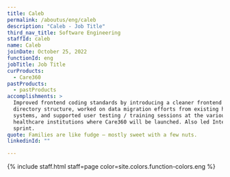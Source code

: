 ```yaml
---
title: Caleb
permalink: /aboutus/eng/caleb
description: "Caleb - Job Title"
third_nav_title: Software Engineering
staffId: caleb
name: Caleb
joinDate: October 25, 2022
functionId: eng
jobTitle: Job Title
curProducts:
  - Care360
pastProducts:
  - pastProducts
accomplishments: >
  Improved frontend coding standards by introducing a cleaner frontend component
  directory structure, worked on data migration efforts from existing healthcare
  systems, and supported user testing / training sessions at the various
  healthcare institutions where Care360 will be launched. Also led InternalFunds
  sprint.
quote: Families are like fudge – mostly sweet with a few nuts.
linkedinId: ""

---
```


{% include staff.html staff=page color=site.colors.function-colors.eng %}
